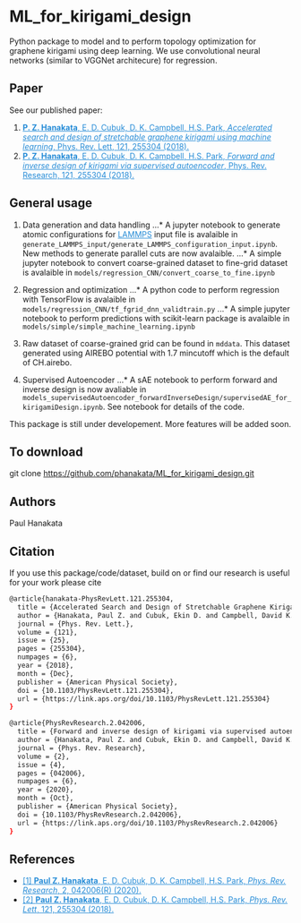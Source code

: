 # ML_for_kirigami_design
Python package to model and to perform topology optimization for graphene kirigami using deep learning. We use convolutional neural networks (similar to VGGNet architecure) for regression. 

## Paper 
See our published paper: 
1. <a href="https://journals.aps.org/prl/abstract/10.1103/PhysRevLett.121.255304" style="color:#268cd7
"> **P. Z. Hanakata**, E. D. Cubuk, D. K. Campbell, H.S. Park, *Accelerated search and design of stretchable graphene kirigami using machine learning*, Phys. Rev. Lett, 121, 255304  (2018).</a>
2. <a href="https://journals.aps.org/prresearch/abstract/10.1103/PhysRevResearch.2.042006" style="color:#268cd7
"> **P. Z. Hanakata**, E. D. Cubuk, D. K. Campbell, H.S. Park, *Forward and inverse design of kirigami via supervised autoencoder*, Phys. Rev. Research, 121, 255304  (2018).</a>


## General usage 


1. Data generation and data handling 
...* A jupyter notebook to generate atomic configurations for <a href="https://lammps.sandia.gov/" style="color:#268cd7
">LAMMPS</a> input file is avalaible in `generate_LAMMPS_input/generate_LAMMPS_configuration_input.ipynb`. New methods to generate parallel cuts are now avalaible. 
...* A simple jupyter notebook to convert coarse-grained dataset to fine-grid dataset is avalaible in `models/regression_CNN/convert_coarse_to_fine.ipynb`

2. Regression and optimization 
...* A python code to perform regression with TensorFlow is avalaible in `models/regression_CNN/tf_fgrid_dnn_validtrain.py`
...* A simple jupyter notebook to perform predictions with scikit-learn package is avalaible in `models/simple/simple_machine_learning.ipynb`


4. Raw dataset of coarse-grained grid can be found in `mddata`. This dataset generated using AIREBO potential with 1.7 mincutoff which is the default of CH.airebo.

3.  Supervised Autoencoder 
...* A sAE notebook to perform forward and inverse design is now avaliable in `models_supervisedAutoencoder_forwardInverseDesign/supervisedAE_for_kirigamiDesign.ipynb`. See notebook for details of the code. 


This package is still under developement. More features will be added soon.

## To download 
git clone https://github.com/phanakata/ML_for_kirigami_design.git

## Authors
Paul Hanakata

## Citation

If you use this package/code/dataset, build on  or find our research is useful for your work please cite 
```bash
@article{hanakata-PhysRevLett.121.255304,
  title = {Accelerated Search and Design of Stretchable Graphene Kirigami Using Machine Learning},
  author = {Hanakata, Paul Z. and Cubuk, Ekin D. and Campbell, David K. and Park, Harold S.},
  journal = {Phys. Rev. Lett.},
  volume = {121},
  issue = {25},
  pages = {255304},
  numpages = {6},
  year = {2018},
  month = {Dec},
  publisher = {American Physical Society},
  doi = {10.1103/PhysRevLett.121.255304},
  url = {https://link.aps.org/doi/10.1103/PhysRevLett.121.255304}
}
```
```bash
@article{PhysRevResearch.2.042006,
  title = {Forward and inverse design of kirigami via supervised autoencoder},
  author = {Hanakata, Paul Z. and Cubuk, Ekin D. and Campbell, David K. and Park, Harold S.},
  journal = {Phys. Rev. Research},
  volume = {2},
  issue = {4},
  pages = {042006},
  numpages = {6},
  year = {2020},
  month = {Oct},
  publisher = {American Physical Society},
  doi = {10.1103/PhysRevResearch.2.042006},
  url = {https://link.aps.org/doi/10.1103/PhysRevResearch.2.042006}
}
```
## References
* <a href="https://journals.aps.org/prresearch/abstract/10.1103/PhysRevResearch.2.042006" style="color:#268cd7">[1] **Paul Z. Hanakata**, E. D. Cubuk, D. K. Campbell, H.S. Park, *Phys. Rev. Research*, 2, 042006(R) (2020).</a>
* <a href="https://journals.aps.org/prl/abstract/10.1103/PhysRevLett.121.255304" style="color:#268cd7">[2] **Paul Z. Hanakata**, E. D. Cubuk, D. K. Campbell, H.S. Park, *Phys. Rev. Lett*, 121, 255304  (2018).</a>

